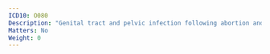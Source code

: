 ```yaml
---
ICD10: O080
Description: "Genital tract and pelvic infection following abortion and ectopic and molar pregnancy"
Matters: No
Weight: 0
---
```


